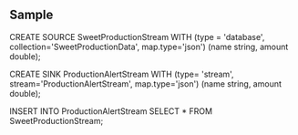 ## Sample

CREATE SOURCE SweetProductionStream WITH (type = 'database', collection='SweetProductionData', map.type='json') (name string, amount double);

CREATE SINK ProductionAlertStream WITH (type= 'stream', stream='ProductionAlertStream', map.type='json') (name string, amount double);

INSERT INTO ProductionAlertStream
SELECT *
FROM SweetProductionStream;
